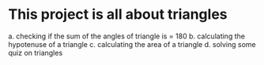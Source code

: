 # This project is all about triangles


a. checking if the sum of the angles of triangle is = 180
b. calculating the hypotenuse of a triangle
c. calculating the area of a triangle
d. solving some quiz on triangles